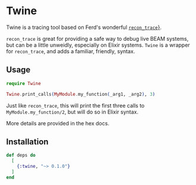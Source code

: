 # Twine

Twine is a tracing tool based on Ferd's wonderful [`recon_trace`}](https://ferd.github.io/recon/recon_trace.html).

`recon_trace` is great for providing a safe way to debug live BEAM systems,
but can be a little unweidly, especially on Elixir systems. `Twine` is a wrapper
for `recon_trace`, and adds a familiar, friendly, syntax.

## Usage

```ex
require Twine

Twine.print_calls(MyModule.my_function(_arg1, _arg2), 3)
```

Just like `recon_trace`, this will print the first three calls to
`MyModule.my_function/2`, but will do so in Elixir syntax.

More details are provided in the hex docs.

## Installation

```elixir
def deps do
  [
    {:twine, "~> 0.1.0"}
  ]
end
```

